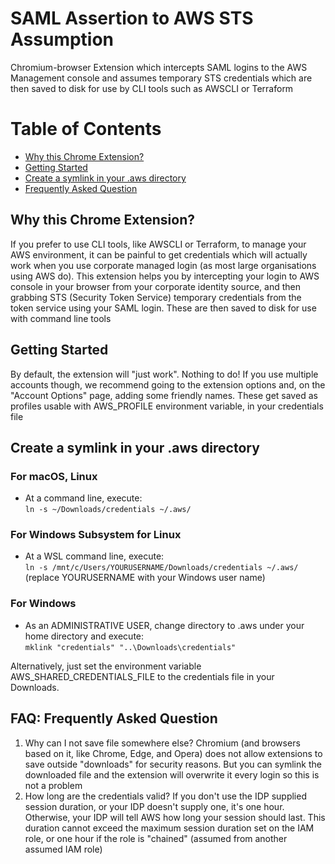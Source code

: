 # SAML Assertion to AWS STS Assumption
Chromium-browser Extension which intercepts SAML logins to the AWS Management console and assumes temporary STS credentials which are then saved to disk for use by CLI tools such as AWSCLI or Terraform

# Table of Contents
* [Why this Chrome Extension?](#why)
* [Getting Started](#gettingstarted)
* [Create a symlink in your .aws directory](#symlink)
* [Frequently Asked Question](#faq)

## <a name="why"></a>Why this Chrome Extension?
If you prefer to use CLI tools, like AWSCLI or Terraform, to manage your AWS environment, it can be painful to get credentials which will actually work when you use corporate managed login (as most large organisations using AWS do). This extension helps you by intercepting your login to AWS console in your browser from your corporate identity source, and then grabbing STS (Security Token Service) temporary credentials from the token service using your SAML login. These are then saved to disk for use with command line tools

## <a name="gettingstarted"></a>Getting Started
By default, the extension will "just work". Nothing to do! If you use multiple accounts though, we recommend going to the extension options and, on the "Account Options" page, adding some friendly names. These get saved as profiles usable with AWS_PROFILE environment variable, in your credentials file

## <a name="symlink"></a>Create a symlink in your .aws directory
### For macOS, Linux
- At a command line, execute:  
`ln -s ~/Downloads/credentials ~/.aws/`
### For Windows Subsystem for Linux
- At a WSL command line, execute:  
`ln -s /mnt/c/Users/YOURUSERNAME/Downloads/credentials ~/.aws/` (replace YOURUSERNAME with your Windows user name)
### For Windows
- As an ADMINISTRATIVE USER, change directory to .aws under your home directory and execute:  
`mklink "credentials" "..\Downloads\credentials"`

Alternatively, just set the environment variable AWS_SHARED_CREDENTIALS_FILE to the credentials file in your Downloads.

## <a name="faq"></a>FAQ: Frequently Asked Question
1. Why can I not save file somewhere else?
Chromium (and browsers based on it, like Chrome, Edge, and Opera) does not allow extensions to save outside "downloads" for security reasons. But you can symlink the downloaded file and the extension will overwrite it every login so this is not a problem
2. How long are the credentials valid?
If you don't use the IDP supplied session duration, or your IDP doesn't supply one, it's one hour. Otherwise, your IDP will tell AWS how long your session should last. This duration cannot exceed the maximum session duration set on the IAM role, or one hour if the role is "chained" (assumed from another assumed IAM role)